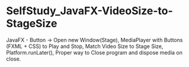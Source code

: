# SelfStudy_JavaFX-VideoSize-to-StageSize
JavaFX - Button -> Open new Window(Stage), MediaPlayer with Buttons (FXML + CSS) to Play and Stop, Match Video Size to Stage Size, Platform.runLater(), Proper way to Close program and dispose media on close.
